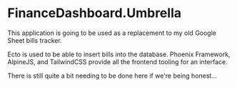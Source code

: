 # FinanceDashboard.Umbrella
This application is going to be used as a replacement to my old Google Sheet bills tracker.

Ecto is used to be able to insert bills into the database. Phoenix Framework, AlpineJS, and TailwindCSS provide all the frontend tooling for an interface.

There is still quite a bit needing to be done here if we're being honest...

